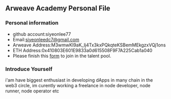 ## Arweave Academy Personal File

### Personal information

- github account:siyeonlee77
- Email:siyeonleedc7@gmail.com
- Arweave Address:M3wmwKI9aK_lj4Tx3kxPQkqteKSBemMEkgzxVQj1ons
- ETH Address:0x410803E601E9833a0d615508F9F7A225Cab1a040
- Please finish this [form](https://docs.google.com/forms/d/e/1FAIpQLSfWA5fIIcBgmRppm3jNz5vmf9Mai_QMVil-2pO4r7YKn_Zhtw/viewform?usp=sf_link) to join in the talent pool.

### Introduce Yourself
 i'am have biggest enthusiast in developing dApps in many chain in the web3 circle, im curently working a freelance in node developer, node runner, node operator etc

